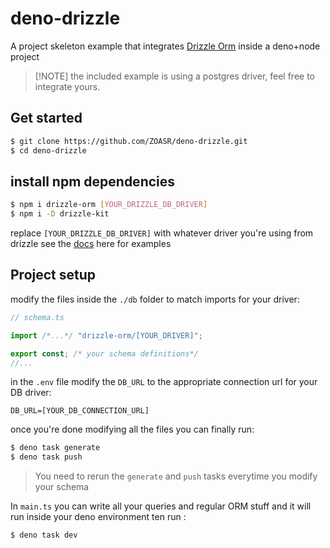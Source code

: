 # deno-drizzle

A project skeleton example that integrates [Drizzle Orm](https://orm.drizzle.team/) inside a deno+node project

> [!NOTE] the included example is using a postgres driver, feel free to integrate yours.

## Get started

```sh
$ git clone https://github.com/ZOASR/deno-drizzle.git
$ cd deno-drizzle
```

## install npm dependencies

```sh
$ npm i drizzle-orm [YOUR_DRIZZLE_DB_DRIVER]
$ npm i -D drizzle-kit
```

replace `[YOUR_DRIZZLE_DB_DRIVER]` with whatever driver you're using from drizzle see the [docs](https://orm.drizzle.team/docs/get-started-postgresql#postgresjs) here for examples

## Project setup

modify the files inside the `./db` folder to match imports for your driver:

```ts
// schema.ts

import /*...*/ "drizzle-orm/[YOUR_DRIVER]";

export const; /* your schema definitions*/
//...
```

in the `.env` file modify the `DB_URL` to the appropriate connection url for your DB driver:

```
DB_URL=[YOUR_DB_CONNECTION_URL]
```

once you're done modifying all the files you can finally run:

```bash
$ deno task generate
$ deno task push
```

> You need to rerun the `generate` and `push` tasks everytime you modify your schema

In `main.ts` you can write all your queries and regular ORM stuff and it will run inside your deno environment ten run :

```bash
$ deno task dev
```
